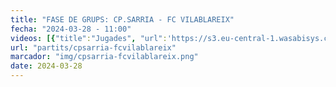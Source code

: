 ```yaml
---
title: "FASE DE GRUPS: CP.SARRIA - FC VILABLAREIX"
fecha: "2024-03-28 - 11:00"
videos: [{"title":"Jugades", "url":'https://s3.eu-central-1.wasabisys.com/cpsarria/T23-24/mic2024/mic20240328-cpsarria-fcvilablareix.mp4'}]
url: "partits/cpsarria-fcvilablareix"
marcador: "img/cpsarria-fcvilablareix.png"
date: 2024-03-28
---
```

